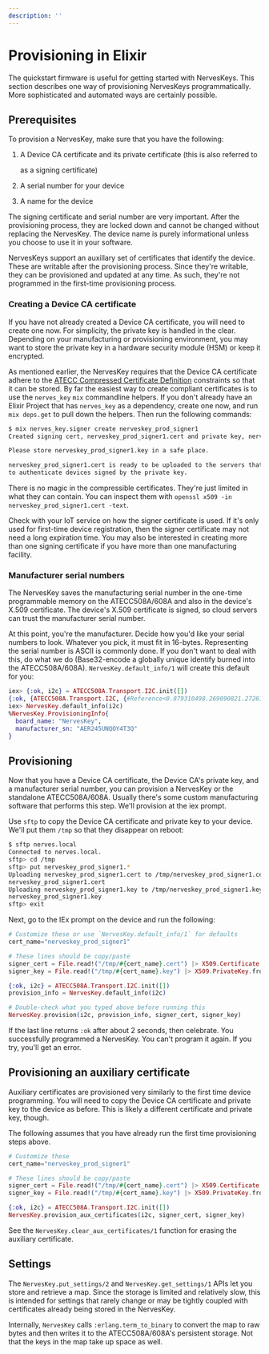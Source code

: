 ```yaml
---
description: ''
---
```


# Provisioning in Elixir

The quickstart firmware is useful for getting started with NervesKeys. This section describes one way of provisioning NervesKeys programmatically. More sophisticated and automated ways are certainly possible.

## Prerequisites

To provision a NervesKey, make sure that you have the following:

1. A Device CA certificate and its private certificate \(this is also referred to

   as a signing certificate\)

2. A serial number for your device
3. A name for the device

The signing certificate and serial number are very important. After the provisioning process, they are locked down and cannot be changed without replacing the NervesKey. The device name is purely informational unless you choose to use it in your software.

NervesKeys support an auxillary set of certificates that identify the device. These are writable after the provisioning process. Since they're writable, they can be provisioned and updated at any time. As such, they're not programmed in the first-time provisioning process.

### Creating a Device CA certificate

If you have not already created a Device CA certificate, you will need to create one now. For simplicity, the private key is handled in the clear. Depending on your manufacturing or provisioning environment, you may want to store the private key in a hardware security module \(HSM\) or keep it encrypted.

As mentioned earlier, the NervesKey requires that the Device CA certificate adhere to the [ATECC Compressed Certificate Definition](https://www.microchip.com/wwwAppNotes/AppNotes.aspx?appnote=en591852) constraints so that it can be stored. By far the easiest way to create compliant certificates is to use the `nerves_key` `mix` commandline helpers. If you don't already have an Elixir Project that has `nerves_key` as a dependency, create one now, and run `mix deps.get` to pull down the helpers. Then run the following commands:

```bash
$ mix nerves_key.signer create nerveskey_prod_signer1
Created signing cert, nerveskey_prod_signer1.cert and private key, nerveskey_prod_signer1.key.

Please store nerveskey_prod_signer1.key in a safe place.

nerveskey_prod_signer1.cert is ready to be uploaded to the servers that need
to authenticate devices signed by the private key.
```

There is no magic in the compressible certificates. They're just limited in what they can contain. You can inspect them with `openssl x509 -in nerveskey_prod_signer1.cert -text`.

Check with your IoT service on how the signer certificate is used. If it's only used for first-time device registration, then the signer certificate may not need a long expiration time. You may also be interested in creating more than one signing certificate if you have more than one manufacturing facility.

### Manufacturer serial numbers

The NervesKey saves the manufacturing serial number in the one-time programmable memory on the ATECC508A/608A and also in the device's X.509 certificate. The device's X.509 certificate is signed, so cloud servers can trust the manufacturer serial number.

At this point, you're the manufacturer. Decide how you'd like your serial numbers to look. Whatever you pick, it must fit in 16-bytes. Representing the serial number is ASCII is commonly done. If you don't want to deal with this, do what we do \(Base32-encode a globally unique identify burned into the ATECC508A/608A\). `NervesKey.default_info/1` will create this default for you:

```elixir
iex> {:ok, i2c} = ATECC508A.Transport.I2C.init([])
{:ok, {ATECC508A.Transport.I2C, {#Reference<0.879310498.269090821.27261>, 96}}}
iex> NervesKey.default_info(i2c)
%NervesKey.ProvisioningInfo{
  board_name: "NervesKey",
  manufacturer_sn: "AER245UNQOY4T3Q"
}
```

## Provisioning

Now that you have a Device CA certificate, the Device CA's private key, and a manufacturer serial number, you can provision a NervesKey or the standalone ATECC508A/608A. Usually there's some custom manufacturing software that performs this step. We'll provision at the iex prompt.

Use `sftp` to copy the Device CA certificate and private key to your device. We'll put them `/tmp` so that they disappear on reboot:

```bash
$ sftp nerves.local
Connected to nerves.local.
sftp> cd /tmp
sftp> put nerveskey_prod_signer1.*
Uploading nerveskey_prod_signer1.cert to /tmp/nerveskey_prod_signer1.cert
nerveskey_prod_signer1.cert                                              100%  636    78.3KB/s   00:00
Uploading nerveskey_prod_signer1.key to /tmp/nerveskey_prod_signer1.key
nerveskey_prod_signer1.key                                               100%  228    78.3KB/s   00:00
sftp> exit
```

Next, go to the IEx prompt on the device and run the following:

```elixir
# Customize these or use `NervesKey.default_info/1` for defaults
cert_name="nerveskey_prod_signer1"

# These lines should be copy/paste
signer_cert = File.read!("/tmp/#{cert_name}.cert") |> X509.Certificate.from_pem!();true
signer_key = File.read!("/tmp/#{cert_name}.key") |> X509.PrivateKey.from_pem!();true

{:ok, i2c} = ATECC508A.Transport.I2C.init([])
provision_info = NervesKey.default_info(i2c)

# Double-check what you typed above before running this
NervesKey.provision(i2c, provision_info, signer_cert, signer_key)
```

If the last line returns `:ok` after about 2 seconds, then celebrate. You successfully programmed a NervesKey. You can't program it again. If you try, you'll get an error.

## Provisioning an auxiliary certificate

Auxiliary certificates are provisioned very similarly to the first time device programming. You will need to copy the Device CA certificate and private key to the device as before. This is likely a different certificate and private key, though.

The following assumes that you have already run the first time provisioning steps above.

```elixir
# Customize these
cert_name="nerveskey_prod_signer1"

# These lines should be copy/paste
signer_cert = File.read!("/tmp/#{cert_name}.cert") |> X509.Certificate.from_pem!();true
signer_key = File.read!("/tmp/#{cert_name}.key") |> X509.PrivateKey.from_pem!();true

{:ok, i2c} = ATECC508A.Transport.I2C.init([])
NervesKey.provision_aux_certificates(i2c, signer_cert, signer_key)
```

See the `NervesKey.clear_aux_certificates/1` function for erasing the auxiliary certificate.

## Settings

The `NervesKey.put_settings/2` and `NervesKey.get_settings/1` APIs let you store and retrieve a map. Since the storage is limited and relatively slow, this is intended for settings that rarely change or may be tightly coupled with certificates already being stored in the NervesKey.

Internally, `NervesKey` calls `:erlang.term_to_binary` to convert the map to raw bytes and then writes it to the ATECC508A/608A's persistent storage. Not that the keys in the map take up space as well.
